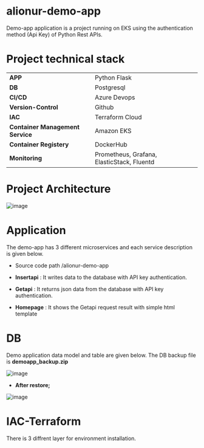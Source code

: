 # alionur-demo-app
Demo-app application is a project running on EKS using the authentication method (Api Key) of Python Rest APIs.



# Project technical stack

|  |    | 
| :-------- | :------- |
| **APP** | Python Flask |
| **DB** | Postgresql |
| **CI/CD** | Azure Devops |
| **Version-Control** | Github |
| **IAC** | Terraform Cloud |
| **Container Management Service** | Amazon EKS |
| **Container Registery** | DockerHub |
| **Monitoring** | Prometheus, Grafana, ElasticStack, Fluentd |

# Project Architecture
![image](https://user-images.githubusercontent.com/33215825/149727335-093c3307-3688-4178-bd63-2cf09fc97f4d.png)

# Application

The demo-app has 3 different microservices and each service description is given below.

- Source code path /alionur-demo-app 

- **Insertapi** : It writes data to the database with API key authentication.
- **Getapi**    : It returns json data from the database with API key authentication.
- **Homepage**  : It shows the Getapi request result with simple html template

# DB
Demo application data model and table are given below. The DB backup file is **demoapp_backup.zip**

![image](https://user-images.githubusercontent.com/33215825/150004769-0bb85e41-ebc9-488f-9a16-ac815c633624.png)

- **After restore;**

![image](https://user-images.githubusercontent.com/33215825/150010007-a4f7ac44-db3d-412a-bc47-3907e3a3dd61.png)

# IAC-Terraform
There is 3 diffrent layer for environment installation. 



